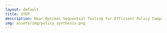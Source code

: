 ```yaml
---
layout: default
title: STEP
description: Near-Optimal Sequential Testing for Efficient Policy Comparison
img: assets/img/policy_synthesis.png
---
```

